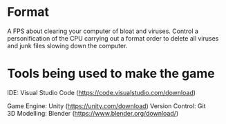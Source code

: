 # Format
A FPS about clearing your computer of bloat and viruses. Control a personification of the CPU carrying out a format order to delete all viruses and junk files slowing down the computer.

# Tools being used to make the game
IDE: Visual Studio Code  (https://code.visualstudio.com/download)

Game Engine: Unity  (https://unity.com/download)
Version Control: Git  
3D Modelling: Blender (https://www.blender.org/download/)
